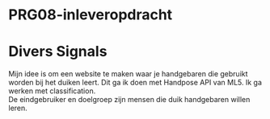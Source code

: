 # PRG08-inleveropdracht

# Divers Signals

Mijn idee is om een website te maken waar je handgebaren die gebruikt worden bij het duiken leert. Dit ga ik doen met Handpose API van ML5. Ik ga werken met classification. <br>
De eindgebruiker en doelgroep zijn mensen die duik handgebaren willen leren. 
